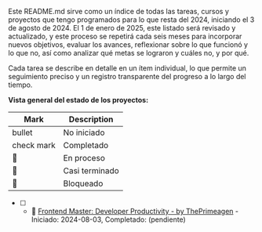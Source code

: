 Este README.md sirve como un índice de todas las tareas, cursos y proyectos que tengo programados para lo que resta del 2024, iniciando el 3 de agosto de 2024. El 1 de enero de 2025, este listado será revisado y actualizado, y este proceso se repetirá cada seis meses para incorporar nuevos objetivos, evaluar los avances, reflexionar sobre lo que funcionó y lo que no, así como analizar qué metas se lograron y cuáles no, y por qué.

Cada tarea se describe en detalle en un ítem individual, lo que permite un seguimiento preciso y un registro transparente del progreso a lo largo del tiempo.

**Vista general del estado de los proyectos:**

| Mark          | Description      |
| ------------- | ---------------- |
| bullet        | No iniciado |
| check mark    | Completado   |
| :runner:      | En proceso    |
| :muscle:      | Casi terminado    |
| :red_circle:  | Bloqueado    |


- [ ] - :runner: [Frontend Master: Developer Productivity - by ThePrimeagen](https://frontendmasters.com/courses/developer-productivity/)  - Iniciado: 2024-08-03, Completado: (pendiente)



